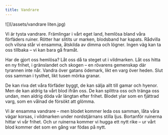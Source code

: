 ```yaml
---
title: Vandrare
---
```


![](/assets/vandrare liten.jpg)

Vi är tysta vandrare. Främlingar i vårt eget land, hemlösa bland våra förfäders ruiner. Rötter har slitits ur marken, blodsband har kapats. Rådvilla och vilsna står vi ensamma, åtskilda av dimma och lögner. Ingen väg kan ta oss tillbaka – vi kan bara gå framåt.

Har de gjort oss hemlösa? Låt oss då ta steget ut i vildmarken. Låt oss hitta en ny frihet, i gränslandet och skogen – en rövarens gemenskap där tyrannen inte når. Vandra över gatans ödemark, likt en varg över heden. Slut oss samman i tysthet, likt tusen mörka granar.

De kan riva det våra förfäder byggt, de kan sälja allt till gamar och hyenor. Men de kan aldrig ta vårt blod ifrån oss. De kan splittra oss och tränga oss undan, men aldrig döda vår längtan efter frihet. Blodet ylar som en fjättrad varg, som en vålnad de försökt att glömma.

Vi är ensamma vandrare – men blodet kommer leda oss samman, låta våra vägar korsas, i vildmarken under nordstjärnans stilla ljus. Bortanför ruinerna hittar vi vår frihet. Och ur ruinerna kommer vi hugga ett nytt rike – ur vårt blod kommer det som en gång var födas på nytt.

